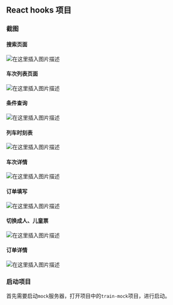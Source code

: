 <!--
 * @Descripttion: 
 * @Author: jiegiser
 * @Date: 2020-03-09 08:25:23
 * @LastEditors: jiegiser
 * @LastEditTime: 2020-03-18 09:44:59
 -->
## React hooks 项目

### 截图

#### 搜索页面

![在这里插入图片描述](./img/1.png)


#### 车次列表页面

![在这里插入图片描述](./img/2.png)


#### 条件查询

![在这里插入图片描述](./img/3.png)


#### 列车时刻表

![在这里插入图片描述](./img/4.png)


#### 车次详情

![在这里插入图片描述](./img/5.png)


#### 订单填写

![在这里插入图片描述](./img/6.png)


#### 切换成人、儿童票

![在这里插入图片描述](./img/7.png)


#### 订单详情

![在这里插入图片描述](./img/8.png)


### 启动项目

首先需要启动`mock`服务器，打开项目中的`train-mock`项目，进行启动。